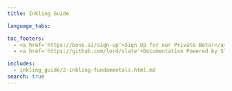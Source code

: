 ```yaml
---
title: Inkling Guide

language_tabs:

toc_footers:
  - <a href='https://bons.ai/sign-up'>Sign Up for our Private Beta!</a>
  - <a href='https://github.com/lord/slate'>Documentation Powered by Slate</a>

includes:
  - inkling_guide/2-inkling-fundamentals.html.md
search: true
---
```

